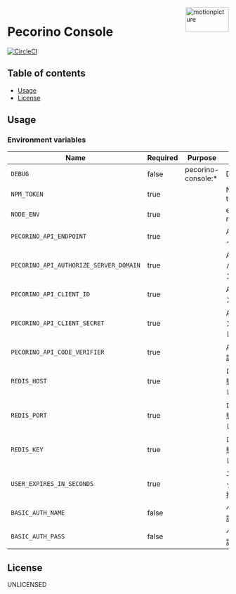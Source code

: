 <img src="https://motionpicture.jp/images/common/logo_01.svg" alt="motionpicture" title="motionpicture" align="right" height="56" width="98"/>

# Pecorino Console

[![CircleCI](https://circleci.com/gh/motionpicture/pecorino-console.svg?style=svg&circle-token=0969afa9dbfff71e50b4689aba954a4eb2af1bbc)](https://circleci.com/gh/motionpicture/pecorino-console)

## Table of contents

* [Usage](#usage)
* [License](#license)

## Usage

### Environment variables

| Name                                   | Required | Purpose            | Value            |
|----------------------------------------|----------|--------------------|------------------|
| `DEBUG`                                | false    | pecorino-console:* | Debug            |
| `NPM_TOKEN`                            | true     |                    | NPM auth token   |
| `NODE_ENV`                             | true     |                    | environment name |
| `PECORINO_API_ENDPOINT`                | true     |                    | APIエンドポイント       |
| `PECORINO_API_AUTHORIZE_SERVER_DOMAIN` | true     |                    | API認可サーバードメイン    |
| `PECORINO_API_CLIENT_ID`               | true     |                    | APIクライアントID      |
| `PECORINO_API_CLIENT_SECRET`           | true     |                    | APIクライアントシークレット  |
| `PECORINO_API_CODE_VERIFIER`           | true     |                    | APIコード検証鍵        |
| `REDIS_HOST`                           | true     |                    | ログイン状態保持ストレージ    |
| `REDIS_PORT`                           | true     |                    | ログイン状態保持ストレージ    |
| `REDIS_KEY`                            | true     |                    | ログイン状態保持ストレージ    |
| `USER_EXPIRES_IN_SECONDS`              | true     |                    | ユーザーセッション保持期間    |
| `BASIC_AUTH_NAME`                      | false    |                    | ベーシック認証          |
| `BASIC_AUTH_PASS`                      | false    |                    | ベーシック認証          |

## License

UNLICENSED
